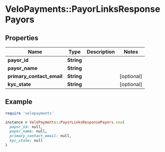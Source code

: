 # VeloPayments::PayorLinksResponsePayors

## Properties

| Name | Type | Description | Notes |
| ---- | ---- | ----------- | ----- |
| **payor_id** | **String** |  |  |
| **payor_name** | **String** |  |  |
| **primary_contact_email** | **String** |  | [optional] |
| **kyc_state** | **String** |  | [optional] |

## Example

```ruby
require 'velopayments'

instance = VeloPayments::PayorLinksResponsePayors.new(
  payor_id: null,
  payor_name: null,
  primary_contact_email: null,
  kyc_state: null
)
```

